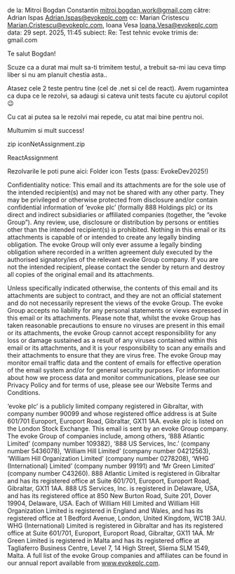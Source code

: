 de la:	Mitroi Bogdan Constantin <mitroi.bogdan.work@gmail.com>
către:	Adrian Ispas <Adrian.Ispas@evokeplc.com>
cc:	Marian Cristescu <Marian.Cristescu@evokeplc.com>,
Ioana Vesa <Ioana.Vesa@evokeplc.com>
data:	29 sept. 2025, 11:45
subiect:	Re: Test tehnic evoke
trimis de:	gmail.com



Te salut Bogdan!

Scuze ca a durat mai mult sa-ti trimitem testul, a trebuit sa-mi iau ceva timp liber si nu am planuit chestia asta..

 

Atasez cele 2 teste pentru tine (cel de .net si cel de react).  Avem rugamintea ca dupa ce le rezolvi, sa adaugi si cateva unit tests facute cu ajutorul copilot 😉

Cu cat ai putea sa le rezolvi mai repede, cu atat mai bine pentru noi.

Multumim si mult success!

 

​zip iconNetAssignment.zip

ReactAssignment

Rezolvarile le poti pune aici: ​Folder icon Tests (pass: EvokeDev2025!)

 

Confidentiality notice: This email and its attachments are for the sole use of the intended recipient(s) and may not be shared with any other party. They may be privileged or otherwise protected from disclosure and/or contain confidential information of ‘evoke plc’ (formally 888 Holdings plc) or its direct and indirect subsidiaries or affiliated companies (together, the “evoke Group”). Any review, use, disclosure or distribution by persons or entities other than the intended recipient(s) is prohibited. Nothing in this email or its attachments is capable of or intended to create any legally binding obligation. The evoke Group will only ever assume a legally binding obligation where recorded in a written agreement duly executed by the authorised signatory/ies of the relevant evoke Group company. If you are not the intended recipient, please contact the sender by return and destroy all copies of the original email and its attachments. 

Unless specifically indicated otherwise, the contents of this email and its attachments are subject to contract, and they are not an official statement and do not necessarily represent the views of the evoke Group. The evoke Group accepts no liability for any personal statements or views expressed in this email or its attachments. Please note that, whilst the evoke Group has taken reasonable precautions to ensure no viruses are present in this email or its attachments, the evoke Group cannot accept responsibility for any loss or damage sustained as a result of any viruses contained within this email or its attachments, and it is your responsibility to scan any emails and their attachments to ensure that they are virus free. The evoke Group may monitor email traffic data and the content of emails for effective operation of the email system and/or for general security purposes. For information about how we process data and monitor communications, please see our Privacy Policy and for terms of use, please see our Website Terms and Conditions.

‘evoke plc’ is a publicly limited company registered in Gibraltar, with company number 90099 and whose registered office address is at Suite 601/701 Europort, Europort Road, Gibraltar, GX11 1AA. evoke plc is listed on the London Stock Exchange. This email is sent by an evoke Group company. The evoke Group of companies include, among others, ‘888 Atlantic Limited’ (company number 109382), ‘888 US Services, Inc.’ (company number 5436078), ‘William Hill Limited’ (company number 04212563), ‘William Hill Organization Limited’ (company number 0278208), ‘WHG (International) Limited’ (company number 99191) and ‘Mr Green Limited’ (company number C43260). 888 Atlantic Limited is registered in Gibraltar and has its registered office at Suite 601/701, Europort, Europort Road, Gibraltar, GX11 1AA. 888 US Services, Inc. is registered in Delaware, USA, and has its registered office at 850 New Burton Road, Suite 201, Dover 19904, Delaware, USA. Each of William Hill Limited and William Hill Organization Limited is registered in England and Wales, and has its registered office at 1 Bedford Avenue, London, United Kingdom, WC1B 3AU. WHG (International) Limited is registered in Gibraltar and has its registered office at Suite 601/701, Europort, Europort Road, Gibraltar, GX11 1AA. Mr Green Limited is registered in Malta and has its registered office at Tagliaferro Business Centre, Level 7, 14 High Street, Sliema SLM 1549, Malta. A full list of the evoke Group companies and affiliates can be found in our annual report available from www.evokeplc.com.
